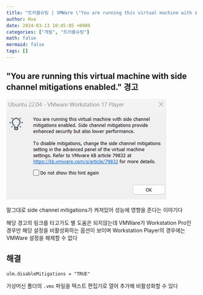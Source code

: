 ```yaml
---
title: "트러블슈팅 | VMWare \"You are running this virtual machine with side channel mitigations enabled.\""
author: Hve
date: 2024-03-13 10:45:05 +0900
categories: ["개발", "트러블슈팅"]
math: false
mermaid: false
tags: []
---
```


## "You are running this virtual machine with side channel mitigations enabled." 경고

![winsshfs](/assets/img/troubleshooting/tb-vmware-side-channel-mitigations.png)

말그대로 side channel mitigations가 켜져있어 성능에 영향을 준다는 이야기다

해당 경고의 링크를 타고가도 별 도움은 되지않는데 VMWare가 Workstation Pro인 경우만 해당 설정을 비활성화하는 옵션이 보이며 Workstation Player의 경우에는 VMWare 설정을 해제할 수 없다

## 해결

```
ulm.disableMitigations = "TRUE"
```

가상머신 폴더의 `.vmx` 파일을 텍스트 편집기로 열어 추가해 비활성화할 수 있다